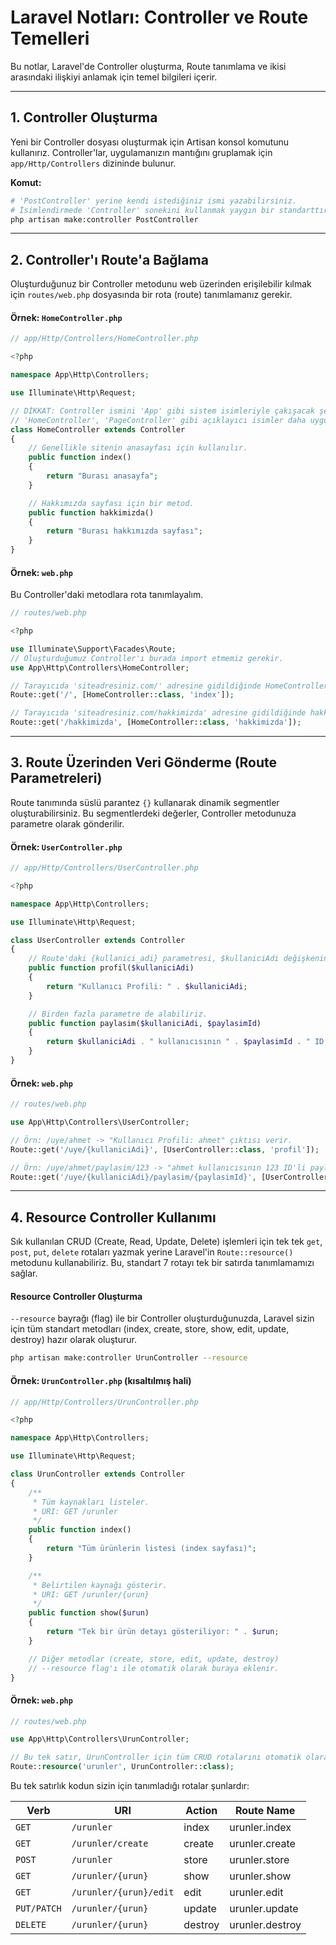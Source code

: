 # Laravel Notları: Controller ve Route Temelleri

Bu notlar, Laravel'de Controller oluşturma, Route tanımlama ve ikisi arasındaki ilişkiyi anlamak için temel bilgileri içerir.

---

## 1. Controller Oluşturma

Yeni bir Controller dosyası oluşturmak için Artisan konsol komutunu kullanırız. Controller'lar, uygulamanızın mantığını gruplamak için `app/Http/Controllers` dizininde bulunur.

**Komut:**

```bash
# 'PostController' yerine kendi istediğiniz ismi yazabilirsiniz.
# İsimlendirmede 'Controller' sonekini kullanmak yaygın bir standarttır.
php artisan make:controller PostController
```

---

## 2. Controller'ı Route'a Bağlama

Oluşturduğunuz bir Controller metodunu web üzerinden erişilebilir kılmak için `routes/web.php` dosyasında bir rota (route) tanımlamanız gerekir.

#### Örnek: `HomeController.php`

```php
// app/Http/Controllers/HomeController.php

<?php

namespace App\Http\Controllers;

use Illuminate\Http\Request;

// DİKKAT: Controller ismini 'App' gibi sistem isimleriyle çakışacak şekilde kullanmayın.
// 'HomeController', 'PageController' gibi açıklayıcı isimler daha uygundur.
class HomeController extends Controller
{
    // Genellikle sitenin anasayfası için kullanılır.
    public function index()
    {
        return "Burası anasayfa";
    }

    // Hakkımızda sayfası için bir metod.
    public function hakkimizda()
    {
        return "Burası hakkımızda sayfası";
    }
}
```

#### Örnek: `web.php`

Bu Controller'daki metodlara rota tanımlayalım.

```php
// routes/web.php

<?php

use Illuminate\Support\Facades\Route;
// Oluşturduğumuz Controller'ı burada import etmemiz gerekir.
use App\Http\Controllers\HomeController;

// Tarayıcıda 'siteadresiniz.com/' adresine gidildiğinde HomeController'daki index metodu çalışır.
Route::get('/', [HomeController::class, 'index']);

// Tarayıcıda 'siteadresiniz.com/hakkimizda' adresine gidildiğinde hakkimizda metodu çalışır.
Route::get('/hakkimizda', [HomeController::class, 'hakkimizda']);
```

---

## 3. Route Üzerinden Veri Gönderme (Route Parametreleri)

Route tanımında süslü parantez `{}` kullanarak dinamik segmentler oluşturabilirsiniz. Bu segmentlerdeki değerler, Controller metodunuza parametre olarak gönderilir.

#### Örnek: `UserController.php`

```php
// app/Http/Controllers/UserController.php

<?php

namespace App\Http\Controllers;

use Illuminate\Http\Request;

class UserController extends Controller
{
    // Route'daki {kullanici_adi} parametresi, $kullaniciAdi değişkenine atanır.
    public function profil($kullaniciAdi)
    {
        return "Kullanıcı Profili: " . $kullaniciAdi;
    }

    // Birden fazla parametre de alabiliriz.
    public function paylasim($kullaniciAdi, $paylasimId)
    {
        return $kullaniciAdi . " kullanıcısının " . $paylasimId . " ID'li paylaşımı.";
    }
}
```

#### Örnek: `web.php`

```php
// routes/web.php

use App\Http\Controllers\UserController;

// Örn: /uye/ahmet -> "Kullanıcı Profili: ahmet" çıktısı verir.
Route::get('/uye/{kullaniciAdi}', [UserController::class, 'profil']);

// Örn: /uye/ahmet/paylasim/123 -> "ahmet kullanıcısının 123 ID'li paylaşımı." çıktısı verir.
Route::get('/uye/{kullaniciAdi}/paylasim/{paylasimId}', [UserController::class, 'paylasim']);
```

---

## 4. Resource Controller Kullanımı

Sık kullanılan CRUD (Create, Read, Update, Delete) işlemleri için tek tek `get`, `post`, `put`, `delete` rotaları yazmak yerine Laravel'in `Route::resource()` metodunu kullanabiliriz. Bu, standart 7 rotayı tek bir satırda tanımlamamızı sağlar.

#### Resource Controller Oluşturma

`--resource` bayrağı (flag) ile bir Controller oluşturduğunuzda, Laravel sizin için tüm standart metodları (index, create, store, show, edit, update, destroy) hazır olarak oluşturur.

```bash
php artisan make:controller UrunController --resource
```

#### Örnek: `UrunController.php` (kısaltılmış hali)

```php
// app/Http/Controllers/UrunController.php

<?php

namespace App\Http\Controllers;

use Illuminate\Http\Request;

class UrunController extends Controller
{
    /**
     * Tüm kaynakları listeler.
     * URI: GET /urunler
     */
    public function index()
    {
        return "Tüm ürünlerin listesi (index sayfası)";
    }

    /**
     * Belirtilen kaynağı gösterir.
     * URI: GET /urunler/{urun}
     */
    public function show($urun)
    {
        return "Tek bir ürün detayı gösteriliyor: " . $urun;
    }

    // Diğer metodlar (create, store, edit, update, destroy)
    // --resource flag'ı ile otomatik olarak buraya eklenir.
}
```

#### Örnek: `web.php`

```php
// routes/web.php

use App\Http\Controllers\UrunController;

// Bu tek satır, UrunController için tüm CRUD rotalarını otomatik olarak tanımlar.
Route::resource('urunler', UrunController::class);
```

Bu tek satırlık kodun sizin için tanımladığı rotalar şunlardır:

| Verb        | URI                    | Action  | Route Name      |
| ----------- | ---------------------- | ------- | --------------- |
| `GET`       | `/urunler`             | index   | urunler.index   |
| `GET`       | `/urunler/create`      | create  | urunler.create  |
| `POST`      | `/urunler`             | store   | urunler.store   |
| `GET`       | `/urunler/{urun}`      | show    | urunler.show    |
| `GET`       | `/urunler/{urun}/edit` | edit    | urunler.edit    |
| `PUT/PATCH` | `/urunler/{urun}`      | update  | urunler.update  |
| `DELETE`    | `/urunler/{urun}`      | destroy | urunler.destroy |
